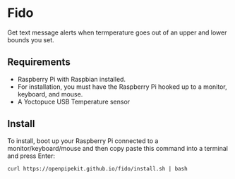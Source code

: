 # Fido

Get text message alerts when termperature goes out of an upper and lower bounds you set.

## Requirements
- Raspberry Pi with Raspbian installed.
- For installation, you must have the Raspberry Pi hooked up to a monitor, keyboard, and mouse. 
- A Yoctopuce USB Temperature sensor

## Install
To install, boot up your Raspberry Pi connected to a monitor/keyboard/mouse and then copy paste this command into a terminal and press Enter:
```
curl https://openpipekit.github.io/fido/install.sh | bash
```

